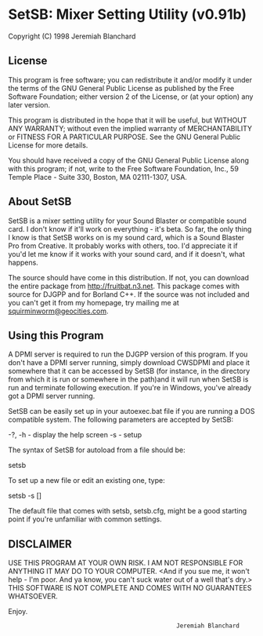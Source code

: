 # SetSB: Mixer Setting Utility (v0.91b)
Copyright (C) 1998 Jeremiah Blanchard

## License
This program is free software; you can redistribute it and/or
modify it under the terms of the GNU General Public License
as published by the Free Software Foundation; either version 2
of the License, or (at your option) any later version.

This program is distributed in the hope that it will be useful,
but WITHOUT ANY WARRANTY; without even the implied warranty of
MERCHANTABILITY or FITNESS FOR A PARTICULAR PURPOSE.  See the
GNU General Public License for more details.

You should have received a copy of the GNU General Public License
along with this program; if not, write to the Free Software
Foundation, Inc., 59 Temple Place - Suite 330, Boston, MA  02111-1307, USA.

## About SetSB
SetSB is a mixer setting utility for your Sound Blaster or compatible sound
card. I don't know if it'll work on everything - it's beta. So far, the only
thing I know is that SetSB works on is my sound card, which is a Sound Blaster
Pro from Creative. It probably works with others, too. I'd appreciate it if
you'd let me know if it works with your sound card, and if it doesn't, what
happens.

The source should have come in this distribution. If not, you can download the
entire package from http://fruitbat.n3.net. This package comes with source for
DJGPP and for Borland C++. If the source was not included and you can't get it
from my homepage, try mailing me at squirminworm@geocities.com.

## Using this Program
A DPMI server is required to run the DJGPP version of this program. If you don't
have a DPMI server running, simply download CWSDPMI and place it somewhere that
it can be accessed by SetSB (for instance, in the directory from which it is run
or somewhere in the path)and it will run when SetSB is run and terminate
following execution. If you're in Windows, you've already got a DPMI server
running.

SetSB can be easily set up in your autoexec.bat file if you are running a DOS
compatible system. The following parameters are accepted by SetSB:

-?, -h  - display the help screen
-s      - setup

The syntax of SetSB for autoload from a file should be:

setsb <config file>

To set up a new file or edit an existing one, type:

setsb -s [<config file>]

The default file that comes with setsb, setsb.cfg, might be a good starting
point if you're unfamiliar with common settings.

## **DISCLAIMER**
USE THIS PROGRAM AT YOUR OWN RISK. I AM NOT RESPONSIBLE FOR ANYTHING
IT MAY DO TO YOUR COMPUTER. <And if you sue me, it won't help - I'm poor.
And ya know, you can't suck water out of a well that's dry.> THIS SOFTWARE
IS NOT COMPLETE AND COMES WITH NO GUARANTEES WHATSOEVER.

Enjoy.

                                                    Jeremiah Blanchard
